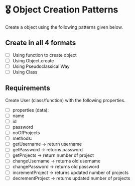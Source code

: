 # 🎖 Object Creation Patterns

Create a object using the following patterns given below.

## Create in all 4 formats

-   [ ] Using function to create object
-   [ ] Using Object.create
-   [ ] Using Pseudoclassical Way
-   [ ] Using Class

## Requirements

Create User (class/function) with the following properties.

-   [ ] properties (data):
-   [ ] name
-   [ ] id
-   [ ] password
-   [ ] noOfProjects
-   [ ] methods:
-   [ ] getUsername -> return username
-   [ ] getPassword -> returns password
-   [ ] getProjects -> return number of project
-   [ ] changeUsername -> returns old username
-   [ ] changePassword -> returns old password
-   [ ] incrementProject -> returns updated number of projects
-   [ ] decrementProject -> returns updated number of projects
